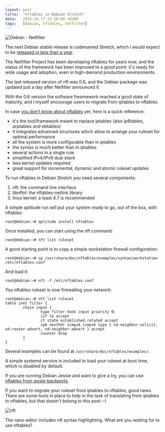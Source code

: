```yaml
---
layout: post
title:  "nftables in Debian Stretch"
date:   2016-10-17 15:30:00 +0200
tags:	[debian, nftables, netfilter]
---
```


![Debian - Netfilter][debian-netfilter]

The next Debian stable release is codenamed Stretch, which I would expect
to be [released in less than a year][stretch_release].

The Netfilter Project has been developing nftables for years now, and the
status of the framework has been improved to a good point: it's ready for
wide usage and adoption, even in high-demand production environments.

<!--more-->

The last released version of nft was 0.6, and the Debian package was updated
just a day after Netfilter announced it.

With the 0.6 version the software freamework reached a good state of maturity,
and I myself encourage users to migrate from iptables to nftables.

In case [you don't know about nftables][nftables_wiki] yet, here is a quick
reference:

 * it's the tool/framework meant to replace iptables (also ip6tables, arptables
 and ebtables)
 * it integrates advanced structures which allow to arrange your ruleset for
 optimal performance
 * all the system is more configurable than in iptables
 * the syntax is much better than in iptables
 * several actions in a single rule
 * simplified IPv4/IPv6 dual stack
 * less kernel updates required
 * great support for incremental, dynamic and atomic ruleset updates

To run nftables in Debian Stretch you need several components:

 1. nft: the command line interface
 2. libnftnl: the nftables-netlink library
 3. linux kernel: a least 4.7 is recommended

A simple aptitude run will put your system ready to go, out of the box, with
nftables:

```
root@debian:~# aptitude install nftables
```

Once installed, you can start using the nft command:

```
root@debian:~# nft list ruleset
```

A good starting point is to copy a simple workstation firewall configuration:

```
root@debian:~# cp /usr/share/doc/nftables/examples/syntax/workstation /etc/nftables.conf
```

And load it:

```
root@debian:~# nft -f /etc/nftables.conf
```

You nftables ruleset is now firewalling your network:

```
root@debian:~# nft list ruleset
table inet filter {
        chain input {
                type filter hook input priority 0;
                iif lo accept
                ct state established,related accept
                ip6 nexthdr icmpv6 icmpv6 type { nd-neighbor-solicit,  nd-router-advert, nd-neighbor-advert } accept
                counter drop
        }
}
```
Several examples can be found at `/usr/share/doc/nftables/examples/`.

A simple systemd service is included to load your ruleset at boot time, which
is disabled by default.

If you are running Debian Jessie and want to give a try, you can use
[nftables from jessie-backports][debian_wiki].

If you want to migrate your ruleset from iptables to nftables, good news.
There are some tools in place to help in the task of translating from
iptables to nftables, but that doesn't belong to this post :-)

![nft][nft]

The nano editor includes nft syntax highlighting.
What are you waiting for to use nftables?

[debian-netfilter]:	{{site.url}}/assets/debian-netfilter.png
[stretch_release]:	https://wiki.debian.org/DebianStretch
[nftables_wiki]:	https://wiki.nftables.org
[debian_wiki]:		https://wiki.debian.org/nftables
[nft]:			{{site.url}}/assets/nft.png
